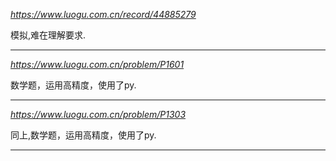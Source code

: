 *https://www.luogu.com.cn/record/44885279*

模拟,难在理解要求.

---

*https://www.luogu.com.cn/problem/P1601*

数学题，运用高精度，使用了py.

---

*https://www.luogu.com.cn/problem/P1303*

同上,数学题，运用高精度，使用了py.

---
